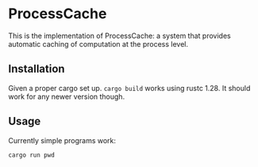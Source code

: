 # ProcessCache

This is the implementation of ProcessCache: a system that provides automatic caching of computation at the process level.

## Installation
Given a proper cargo set up. `cargo build` works using rustc 1.28. It should work for
any newer version though.

## Usage
Currently simple programs work:

```
cargo run pwd
```

